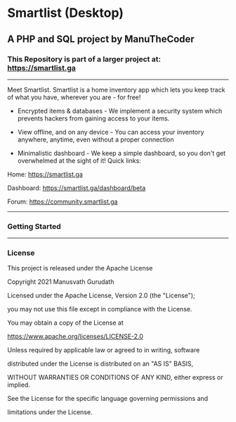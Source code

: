 # Smartlist (Desktop)
## A PHP and SQL project by ManuTheCoder
### This Repository is part of a larger project at: https://smartlist.ga
---
Meet Smartlist.
Smartlist is a home inventory app which lets you keep track of what you have, wherever you are - for free!
* Encrypted items & databases - We implement a security system which prevents hackers from gaining access to your items.

* View offline, and on any device - You can access your inventory anywhere, anytime, even without a proper connection

* Minimalistic dashboard - We keep a simple dashboard, so you don't get overwhelmed at the sight of it!
Quick links: 

Home: https://smartlist.ga 

Dashboard: https://smartlist.ga/dashboard/beta

Forum: https://community.smartlist.ga

---
### Getting Started


--- 
### License

This project is released under the Apache License

Copyright 2021 Manusvath Gurudath

Licensed under the Apache License, Version 2.0 (the "License");

you may not use this file except in compliance with the License.

You may obtain a copy of the License at

https://www.apache.org/licenses/LICENSE-2.0

Unless required by applicable law or agreed to in writing, software

distributed under the License is distributed on an "AS IS" BASIS,

WITHOUT WARRANTIES OR CONDITIONS OF ANY KIND, either express or implied.

See the License for the specific language governing permissions and

limitations under the License.
